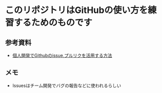 # このリポジトリはGitHubの使い方を練習するためのものです
## 参考資料
- [個人開発でGithubのissue,プルリクを活用する方法](https://qiita.com/usayamadausako/items/375bdae07e381745e6eb)
## メモ
- Issuesはチーム開発でバグの報告などに使われるらしい
